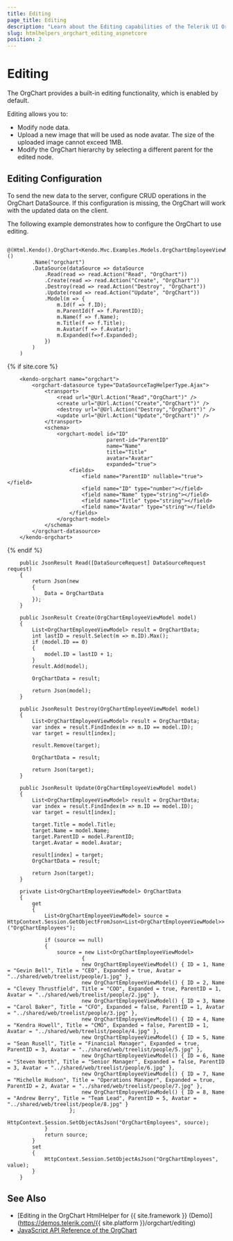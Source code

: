 ```yaml
---
title: Editing
page_title: Editing
description: "Learn about the Editing capabilities of the Telerik UI OrgChart component for {{ site.framework }}."
slug: htmlhelpers_orgchart_editing_aspnetcore
position: 2
---
```


# Editing

The OrgChart provides a built-in editing functionality, which is enabled by default. 

Editing allows you to:

* Modify node data.
* Upload a new image that will be used as node avatar. The size of the uploaded image cannot exceed 1MB.
* Modify the OrgChart hierarchy by selecting a different parent for the edited node.

## Editing Configuration

To send the new data to the server, configure CRUD operations in the OrgChart DataSource. If this configuration is missing, the OrgChart will work with the updated data on the client. 

The following example demonstrates how to configure the OrgChart to use editing.

```HtmlHelper
    @(Html.Kendo().OrgChart<Kendo.Mvc.Examples.Models.OrgChartEmployeeViewModel>()
        .Name("orgchart")
        .DataSource(dataSource => dataSource
            .Read(read => read.Action("Read", "OrgChart"))
            .Create(read => read.Action("Create", "OrgChart"))
            .Destroy(read => read.Action("Destroy", "OrgChart"))
            .Update(read => read.Action("Update", "OrgChart"))
            .Model(m => {
                m.Id(f => f.ID);
                m.ParentId(f => f.ParentID);
                m.Name(f => f.Name);
                m.Title(f => f.Title);
                m.Avatar(f => f.Avatar);
                m.Expanded(f=>f.Expanded);
            })
        )
    )
```
{% if site.core %}
```TagHelper
    <kendo-orgchart name="orgchart">
        <orgchart-datasource type="DataSourceTagHelperType.Ajax">
            <transport>
                <read url="@Url.Action("Read","OrgChart")" />
                <create url="@Url.Action("Create","OrgChart")" />
                <destroy url="@Url.Action("Destroy","OrgChart")" />
                <update url="@Url.Action("Update","OrgChart")" />
            </transport>
            <schema>
                <orgchart-model id="ID" 
                                parent-id="ParentID" 
                                name="Name" 
                                title="Title"
                                avatar="Avatar" 
                                expanded="true">
                    <fields>
                        <field name="ParentID" nullable="true"></field>
                        <field name="ID" type="number"></field>
                        <field name="Name" type="string"></field>
                        <field name="Title" type="string"></field>
                        <field name="Avatar" type="string"></field>
                    </fields>
                </orgchart-model>
            </schema>
        </orgchart-datasource>
    </kendo-orgchart>
```
{% endif %}
```Controller
    public JsonResult Read([DataSourceRequest] DataSourceRequest request)
    {
        return Json(new
        {
            Data = OrgChartData
        });
    }

    public JsonResult Create(OrgChartEmployeeViewModel model)
    {
        List<OrgChartEmployeeViewModel> result = OrgChartData;
        int lastID = result.Select(m => m.ID).Max();
        if (model.ID == 0)
        {
            model.ID = lastID + 1;
        }
        result.Add(model);

        OrgChartData = result;

        return Json(model);
    }

    public JsonResult Destroy(OrgChartEmployeeViewModel model)
    {
        List<OrgChartEmployeeViewModel> result = OrgChartData;
        var index = result.FindIndex(m => m.ID == model.ID);
        var target = result[index];

        result.Remove(target);

        OrgChartData = result;

        return Json(target);
    }

    public JsonResult Update(OrgChartEmployeeViewModel model)
    {
        List<OrgChartEmployeeViewModel> result = OrgChartData;
        var index = result.FindIndex(m => m.ID == model.ID);
        var target = result[index];

        target.Title = model.Title;
        target.Name = model.Name;
        target.ParentID = model.ParentID;
        target.Avatar = model.Avatar;

        result[index] = target;
        OrgChartData = result;

        return Json(target);
    }

    private List<OrgChartEmployeeViewModel> OrgChartData
    {
        get
        {
            List<OrgChartEmployeeViewModel> source = HttpContext.Session.GetObjectFromJson<List<OrgChartEmployeeViewModel>>("OrgChartEmployees");

            if (source == null)
            {
                source = new List<OrgChartEmployeeViewModel>
                        {
                        new OrgChartEmployeeViewModel() { ID = 1, Name = "Gevin Bell", Title = "CEO", Expanded = true, Avatar = "../shared/web/treelist/people/1.jpg" },
                        new OrgChartEmployeeViewModel() { ID = 2, Name = "Clevey Thrustfield", Title = "COO", Expanded = true, ParentID = 1, Avatar = "../shared/web/treelist/people/2.jpg" },
                        new OrgChartEmployeeViewModel() { ID = 3, Name = "Carol Baker", Title = "CFO", Expanded = false, ParentID = 1, Avatar = "../shared/web/treelist/people/3.jpg" },
                        new OrgChartEmployeeViewModel() { ID = 4, Name = "Kendra Howell", Title = "CMO", Expanded = false, ParentID = 1, Avatar = "../shared/web/treelist/people/4.jpg" },
                        new OrgChartEmployeeViewModel() { ID = 5, Name = "Sean Rusell", Title = "Financial Manager", Expanded = true, ParentID = 3, Avatar = "../shared/web/treelist/people/5.jpg" },
                        new OrgChartEmployeeViewModel() { ID = 6, Name = "Steven North", Title = "Senior Manager", Expanded = false, ParentID = 3, Avatar = "../shared/web/treelist/people/6.jpg" },
                        new OrgChartEmployeeViewModel() { ID = 7, Name = "Michelle Hudson", Title = "Operations Manager", Expanded = true, ParentID = 2, Avatar = "../shared/web/treelist/people/7.jpg" },
                        new OrgChartEmployeeViewModel() { ID = 8, Name = "Andrew Berry", Title = "Team Lead", ParentID = 5, Avatar = "../shared/web/treelist/people/8.jpg" }
                    };
                HttpContext.Session.SetObjectAsJson("OrgChartEmployees", source);
            }
            return source;
        }
        set
        {
            HttpContext.Session.SetObjectAsJson("OrgChartEmployees", value);
        }
    }
```

## See Also

* [Editing in the OrgChart HtmlHelper for {{ site.framework }} (Demo)](https://demos.telerik.com/{{ site.platform }}/orgchart/editing)
* [JavaScript API Reference of the OrgChart](https://docs.telerik.com/kendo-ui/api/javascript/ui/orgchart)
